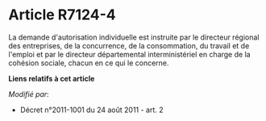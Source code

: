 # Article R7124-4

La demande d'autorisation individuelle est instruite par le directeur régional des entreprises, de la concurrence, de la
consommation, du travail et de l'emploi et par le directeur départemental    interministériel en charge de la cohésion
sociale, chacun en ce qui le concerne.

**Liens relatifs à cet article**

_Modifié par_:

  - Décret n°2011-1001 du 24 août 2011 - art. 2
